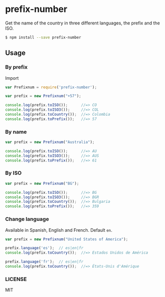 # prefix-number

Get the name of the country in three different languages, the prefix and the ISO.

```sh
$ npm install --save prefix-number
```

## Usage

### By prefix 

Import
```js
var Prefixnum = require('prefix-number');
```

```js
var prefix = new Prefixnum("+57");

console.log(prefix.toISO());      //=> CO
console.log(prefix.toISO3());     //=> COL
console.log(prefix.toCountry());  //=> Colombia
console.log(prefix.toPrefix());   //=> 57
```

### By name

```js
var prefix = new Prefixnum("Australia");

console.log(prefix.toISO());      //=> AU
console.log(prefix.toISO3());     //=> AUS
console.log(prefix.toPrefix());   //=> 61
```

### By ISO

```js
var prefix = new Prefixnum("BG");

console.log(prefix.toISO());      //=> BG
console.log(prefix.toISO3());     //=> BGR
console.log(prefix.toCountry());  //=> Bulgaria
console.log(prefix.toPrefix());   //=> 359
```

### Change language
Available in Spanish, English and French. Default `en`.
```js
var prefix = new Prefixnum("United States of America");

prefix.language('es');  // es|en|fr
console.log(prefix.toCountry());  //=> Estados Unidos de América

prefix.language('fr');  // es|en|fr
console.log(prefix.toCountry());  //=> États-Unis d'Amérique
```

### LICENSE
MIT
